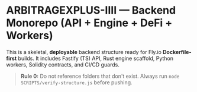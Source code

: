 # ARBITRAGEXPLUS-IIII — Backend Monorepo (API + Engine + DeFi + Workers)

This is a skeletal, **deployable** backend structure ready for Fly.io **Dockerfile-first** builds.
It includes Fastify (TS) API, Rust engine scaffold, Python workers, Solidity contracts, and CI/CD guards.

> **Rule 0:** Do not reference folders that don't exist. Always run `node SCRIPTS/verify-structure.js` before pushing.
